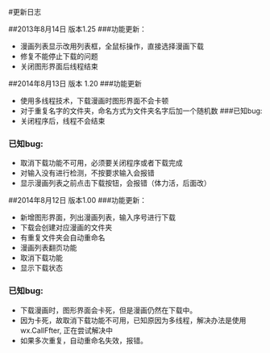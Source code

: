 #更新日志

##2013年8月14日 版本1.25
###功能更新：
* 漫画列表显示改用列表框，全鼠标操作，直接选择漫画下载
* 修复不能停止下载的问题
* 关闭图形界面后线程结束

##2014年8月13日 版本 1.20
###功能更新
* 使用多线程技术，下载漫画时图形界面不会卡顿
* 对于重复名字的文件夹，命名方式为文件夹名字后加一个随机数
###已知bug:
* 关闭程序后，线程不会结束

### 已知bug:
* 取消下载功能不可用，必须要关闭程序或者下载完成
* 对输入没有进行检测，不按要求输入会报错
* 显示漫画列表之前点击下载按钮，会报错（体力活，后面改）

##2014年8月12日 版本1.00
###功能更新：
* 新增图形界面，列出漫画列表，输入序号进行下载
* 下载会创建对应漫画的文件夹
* 有重复文件夹会自动重命名
* 漫画列表翻页功能
* 取消下载功能
* 显示下载状态

### 已知bug:
* 下载漫画时，图形界面会卡死，但是漫画仍然在下载中。
* 因为卡死，故取消下载功能不可用，已知原因为多线程，解决办法是使用wx.CallFfter, 正在尝试解决中
* 如果多次重复，自动重命名失效，报错。
